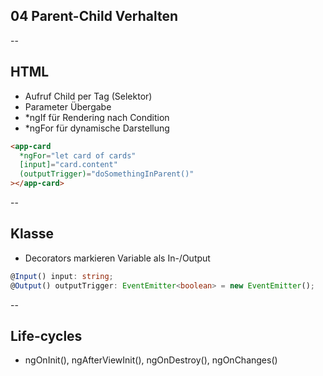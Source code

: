 ## 04 Parent-Child Verhalten

--

## HTML

- Aufruf Child per Tag (Selektor)
- Parameter Übergabe
- \*ngIf für Rendering nach Condition
- \*ngFor für dynamische Darstellung

```html
<app-card
  *ngFor="let card of cards"
  [input]="card.content"
  (outputTrigger)="doSomethingInParent()"
></app-card>
```

--

## Klasse

- Decorators markieren Variable als In-/Output

```typescript
@Input() input: string;
@Output() outputTrigger: EventEmitter<boolean> = new EventEmitter();
```

--

## Life-cycles

- ngOnInit(), ngAfterViewInit(), ngOnDestroy(), ngOnChanges()
